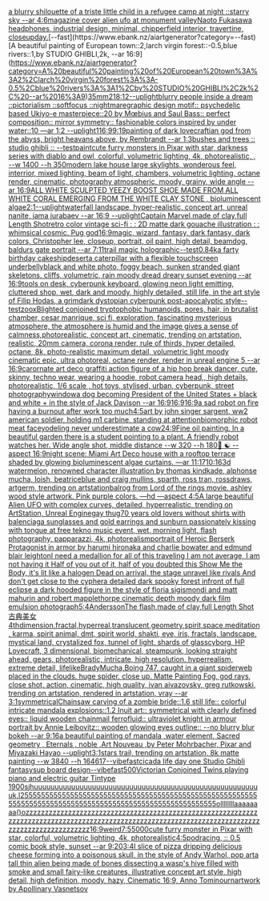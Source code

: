 [a blurry shilouette of a triste little child in a refugee camp at night ::starry sky --ar 4:6](https://www.ebank.nz/aiartgenerator?category=a%20blurry%20shilouette%20of%20a%20triste%20little%20child%20in%20a%20refugee%20camp%20at%20night%20%3A%3Astarry%20sky%20--ar%204%3A6)[magazine cover alien ufo at monument valley](https://www.ebank.nz/aiartgenerator?category=magazine%20cover%20alien%20ufo%20at%20monument%20valley)[Naoto Fukasawa headphones, industrial design, minimal, chipperfield interior, travertine, closeup](https://www.ebank.nz/aiartgenerator?category=Naoto%20Fukasawa%20headphones%2C%20industrial%20design%2C%20minimal%2C%20chipperfield%20interior%2C%20travertine%2C%20closeup)[day.](https://www.ebank.nz/aiartgenerator?category=day.)[--fast](https://www.ebank.nz/aiartgenerator?category=--fast)[A beautiful painting of European town::2,larch virgin forest::-0.5,blue rivers::1,by STUDIO GHIBLI,2k, --ar 16:9](https://www.ebank.nz/aiartgenerator?category=A%20beautiful%20painting%20of%20European%20town%3A%3A2%2Clarch%20virgin%20forest%3A%3A-0.5%2Cblue%20rivers%3A%3A1%2Cby%20STUDIO%20GHIBLI%2C2k%2C%20--ar%2016%3A9)[35mm](https://www.ebank.nz/aiartgenerator?category=35mm)[2](https://www.ebank.nz/aiartgenerator?category=2)[18:12](https://www.ebank.nz/aiartgenerator?category=18%3A12)[--uplight](https://www.ebank.nz/aiartgenerator?category=--uplight)[blurry people inside a dream ::pictorialism ::softfocus ::nightmare](https://www.ebank.nz/aiartgenerator?category=blurry%20people%20inside%20a%20dream%20%3A%3Apictorialism%20%3A%3Asoftfocus%20%3A%3Anightmare)[graphic design motif:: psychedelic based Ukiyo-e masterpiece::20 by Mœbius and Saul Bass:: perfect composition:: mirror symmetry:: fashionable colors inspired by under water::10 —ar 1:2 --uplight](https://www.ebank.nz/aiartgenerator?category=graphic%20design%20motif%3A%3A%20psychedelic%20based%20Ukiyo-e%20masterpiece%3A%3A20%20by%20M%C5%93bius%20and%20Saul%20Bass%3A%3A%20perfect%20composition%3A%3A%20mirror%20symmetry%3A%3A%20fashionable%20colors%20inspired%20by%20under%20water%3A%3A10%20%E2%80%94ar%201%3A2%20--uplight)[1](https://www.ebank.nz/aiartgenerator?category=1)[16:9](https://www.ebank.nz/aiartgenerator?category=16%3A9)[](https://www.ebank.nz/aiartgenerator?category=)[9:19](https://www.ebank.nz/aiartgenerator?category=9%3A19)[painting  of dark lovecraftian god from the abyss, bright heavans above,  by Rembrandt --ar 1:3](https://www.ebank.nz/aiartgenerator?category=painting%20%20of%20dark%20lovecraftian%20god%20from%20the%20abyss%2C%20bright%20heavans%20above%2C%20%20by%20Rembrandt%20--ar%201%3A3)[bushes and trees :: studio ghibli :: --test](https://www.ebank.nz/aiartgenerator?category=bushes%20and%20trees%20%3A%3A%20studio%20ghibli%20%3A%3A%20--test)[paint](https://www.ebank.nz/aiartgenerator?category=paint)[cute furry monsters in Pixar with star, darkness series with diablo and owl, colorful, volumetric lighting, 4k, photorealistic, , --w 1400 --h 350](https://www.ebank.nz/aiartgenerator?category=cute%20furry%20monsters%20in%20Pixar%20with%20star%2C%20darkness%20series%20with%20diablo%20and%20owl%2C%20colorful%2C%20volumetric%20lighting%2C%204k%2C%20photorealistic%2C%20%2C%20--w%201400%20--h%20350)[modern lake house large skylights, wonderous feel, interrior, mixed lighting, beam of light, chambers, volumetric lighting, octane render, cinematic, photography atmospheric, moody, grainy, wide angle --ar 16:9](https://www.ebank.nz/aiartgenerator?category=modern%20lake%20house%20large%20skylights%2C%20wonderous%20feel%2C%20interrior%2C%20mixed%20lighting%2C%20beam%20of%20light%2C%20chambers%2C%20volumetric%20lighting%2C%20octane%20render%2C%20cinematic%2C%20photography%20atmospheric%2C%20moody%2C%20grainy%2C%20wide%20angle%20--ar%2016%3A9)[ALL WHITE SCULPTED YEEZY BOOST SHOE MADE FROM ALL WHITE CORAL EMERGING FROM THE WHITE CLAY STONE , bioluminescent algae](https://www.ebank.nz/aiartgenerator?category=ALL%20WHITE%20SCULPTED%20YEEZY%20BOOST%20SHOE%20MADE%20FROM%20ALL%20WHITE%20CORAL%20EMERGING%20FROM%20THE%20WHITE%20CLAY%20STONE%20%2C%20bioluminescent%20algae)[2:1](https://www.ebank.nz/aiartgenerator?category=2%3A1)[--uplight](https://www.ebank.nz/aiartgenerator?category=--uplight)[waterfall landscape, hyper-realistic, concept art, unreal nanite, jama jurabaev --ar 16:9 --uplight](https://www.ebank.nz/aiartgenerator?category=waterfall%20landscape%2C%20hyper-realistic%2C%20concept%20art%2C%20unreal%20nanite%2C%20jama%20jurabaev%20--ar%2016%3A9%20--uplight)[Captain Marvel,made of clay,full Length Shot](https://www.ebank.nz/aiartgenerator?category=Captain%20Marvel%2Cmade%20of%20clay%2Cfull%20Length%20Shot)[retro color vintage sci-fi : : 2D matte dark gouache illustration : : whimsical cosmic. Pug god](https://www.ebank.nz/aiartgenerator?category=retro%20color%20vintage%20sci-fi%20%3A%20%3A%202D%20matte%20dark%20gouache%20illustration%20%3A%20%3A%20whimsical%20cosmic.%20Pug%20god)[16:9](https://www.ebank.nz/aiartgenerator?category=16%3A9)[magic, wizard, fantasy, dark fantasy, dark colors, Christopher lee, closeup, portrait, oil paint, high detail, beamdog, baldurs gate portrait --ar 7:11](https://www.ebank.nz/aiartgenerator?category=magic%2C%20wizard%2C%20fantasy%2C%20dark%20fantasy%2C%20dark%20colors%2C%20Christopher%20lee%2C%20closeup%2C%20portrait%2C%20oil%20paint%2C%20high%20detail%2C%20beamdog%2C%20baldurs%20gate%20portrait%20--ar%207%3A11)[trail magic holographic](https://www.ebank.nz/aiartgenerator?category=trail%20magic%20holographic)[--test](https://www.ebank.nz/aiartgenerator?category=--test)[0.8](https://www.ebank.nz/aiartgenerator?category=0.8)[4k](https://www.ebank.nz/aiartgenerator?category=4k)[a farty birthday cake](https://www.ebank.nz/aiartgenerator?category=a%20farty%20birthday%20cake)[ship](https://www.ebank.nz/aiartgenerator?category=ship)[desert](https://www.ebank.nz/aiartgenerator?category=desert)[a caterpillar with a flexible touchscreen underbelly](https://www.ebank.nz/aiartgenerator?category=a%20caterpillar%20with%20a%20flexible%20touchscreen%20underbelly)[black and white photo, foggy beach, sunken stranded giant skeletons, cliffs, volumetric, rain moody dread dreary sunset evening --ar 16:9](https://www.ebank.nz/aiartgenerator?category=black%20and%20white%20photo%2C%20foggy%20beach%2C%20sunken%20stranded%20giant%20skeletons%2C%20cliffs%2C%20volumetric%2C%20rain%20moody%20dread%20dreary%20sunset%20evening%20--ar%2016%3A9)[tools on desk, cyberpunk keyboard, glowing neon light emitting, cluttered shop, wet, dark and moody, highly detailed, still life, in the art style of Filip Hodas, a grimdark dystopian cyberpunk post-apocalyptic style](https://www.ebank.nz/aiartgenerator?category=tools%20on%20desk%2C%20cyberpunk%20keyboard%2C%20glowing%20neon%20light%20emitting%2C%20cluttered%20shop%2C%20wet%2C%20dark%20and%20moody%2C%20highly%20detailed%2C%20still%20life%2C%20in%20the%20art%20style%20of%20Filip%20Hodas%2C%20a%20grimdark%20dystopian%20cyberpunk%20post-apocalyptic%20style)[--test](https://www.ebank.nz/aiartgenerator?category=--test)[zoox](https://www.ebank.nz/aiartgenerator?category=zoox)[Blighted conjoined tryptophobic humanoids, pores, hair, in brutalist chamber, cesar manrique, sci fi, exploration, fascinating mysterious atmosphere, the atmosphere is humid and the image gives a sense of calmness,photorealistic, concept art, cinematic, trending on artstation, realistic, 20mm camera, corona render, rule of thirds, hyper detailed, octane, 8k, photo-realistic maximum detail, volumetric light moody cinematic epic, ultra photoreal, octane render, render in unreal engine 5 --ar 16:9](https://www.ebank.nz/aiartgenerator?category=Blighted%20conjoined%20tryptophobic%20humanoids%2C%20pores%2C%20hair%2C%20in%20brutalist%20chamber%2C%20cesar%20manrique%2C%20sci%20fi%2C%20exploration%2C%20fascinating%20mysterious%20atmosphere%2C%20the%20atmosphere%20is%20humid%20and%20the%20image%20gives%20a%20sense%20of%20calmness%2Cphotorealistic%2C%20concept%20art%2C%20cinematic%2C%20trending%20on%20artstation%2C%20realistic%2C%2020mm%20camera%2C%20corona%20render%2C%20rule%20of%20thirds%2C%20hyper%20detailed%2C%20octane%2C%208k%2C%20photo-realistic%20maximum%20detail%2C%20volumetric%20light%20moody%20cinematic%20epic%2C%20ultra%20photoreal%2C%20octane%20render%2C%20render%20in%20unreal%20engine%205%20--ar%2016%3A9)[car](https://www.ebank.nz/aiartgenerator?category=car)[ornate art deco graffiti action figure of a hip hop break dancer, cute, skinny, techno wear, wearing a hoodie, robot camera head,, high details, photorealistic, 1/6 scale , hot toys, stylised, urban, cyberpunk, street photography](https://www.ebank.nz/aiartgenerator?category=ornate%20art%20deco%20graffiti%20action%20figure%20of%20a%20hip%20hop%20break%20dancer%2C%20cute%2C%20skinny%2C%20techno%20wear%2C%20wearing%20a%20hoodie%2C%20robot%20camera%20head%2C%2C%20high%20details%2C%20photorealistic%2C%201/6%20scale%20%2C%20hot%20toys%2C%20stylised%2C%20urban%2C%20cyberpunk%2C%20street%20photography)[window](https://www.ebank.nz/aiartgenerator?category=window)[a dog becoming President of the United States + black and white + in the style of Jack Davison --ar 16:9](https://www.ebank.nz/aiartgenerator?category=a%20dog%20becoming%20President%20of%20the%20United%20States%20%2B%20black%20and%20white%20%2B%20in%20the%20style%20of%20Jack%20Davison%20--ar%2016%3A9)[16:9](https://www.ebank.nz/aiartgenerator?category=16%3A9)[16:9](https://www.ebank.nz/aiartgenerator?category=16%3A9)[a sad robot on fire having a burnout after work too much](https://www.ebank.nz/aiartgenerator?category=a%20sad%20robot%20on%20fire%20having%20a%20burnout%20after%20work%20too%20much)[4:5](https://www.ebank.nz/aiartgenerator?category=4%3A5)[art by john singer sargent, ww2 american soldier, holding m1 carbine, standing at attention](https://www.ebank.nz/aiartgenerator?category=art%20by%20john%20singer%20sargent%2C%20ww2%20american%20soldier%2C%20holding%20m1%20carbine%2C%20standing%20at%20attention)[biomorphic robot meat face](https://www.ebank.nz/aiartgenerator?category=biomorphic%20robot%20meat%20face)[yodeling never underestimate a cow](https://www.ebank.nz/aiartgenerator?category=yodeling%20never%20underestimate%20a%20cow)[24:9](https://www.ebank.nz/aiartgenerator?category=24%3A9)[Fine oil painting. In a beautiful garden there is a student pointing to a plant. A friendly robot watches her. Wide angle shot, middle distance --w 320 --h 180](https://www.ebank.nz/aiartgenerator?category=Fine%20oil%20painting.%20In%20a%20beautiful%20garden%20there%20is%20a%20student%20pointing%20to%20a%20plant.%20A%20friendly%20robot%20watches%20her.%20Wide%20angle%20shot%2C%20middle%20distance%20--w%20320%20--h%20180)[🚚 ☯️  --aspect 16:9](https://www.ebank.nz/aiartgenerator?category=%F0%9F%9A%9A%20%E2%98%AF%EF%B8%8F%20%20--aspect%2016%3A9)[night scene: Miami Art Deco house with a rooftop terrace shaded by glowing bioluminescent algae curtains. —ar 11:17](https://www.ebank.nz/aiartgenerator?category=night%20scene%3A%20Miami%20Art%20Deco%20house%20with%20a%20rooftop%20terrace%20shaded%20by%20glowing%20bioluminescent%20algae%20curtains.%20%E2%80%94ar%2011%3A17)[10:16](https://www.ebank.nz/aiartgenerator?category=10%3A16)[3d watermelon, renowned character illustration by thomas kindkade, alphonse mucha, loish, beatriceblue and craig mullins, sparth, ross tran, rossdraws, artgerm, trending on artstation](https://www.ebank.nz/aiartgenerator?category=3d%20watermelon%2C%20renowned%20character%20illustration%20by%20thomas%20kindkade%2C%20alphonse%20mucha%2C%20loish%2C%20beatriceblue%20and%20craig%20mullins%2C%20sparth%2C%20ross%20tran%2C%20rossdraws%2C%20artgerm%2C%20trending%20on%20artstation)[balrog from Lord of the rings movie. ashley wood style artwork. Pink purple colors. —hd —aspect 4:5](https://www.ebank.nz/aiartgenerator?category=balrog%20from%20Lord%20of%20the%20rings%20movie.%20ashley%20wood%20style%20artwork.%20Pink%20purple%20colors.%20%E2%80%94hd%20%E2%80%94aspect%204%3A5)[A large beautiful Alien UFO with complex curves, detailed, hyperrealistic, trending on ArtStation, Unreal Engine](https://www.ebank.nz/aiartgenerator?category=A%20large%20beautiful%20Alien%20UFO%20with%20complex%20curves%2C%20detailed%2C%20hyperrealistic%2C%20trending%20on%20ArtStation%2C%20Unreal%20Engine)[gay thug](https://www.ebank.nz/aiartgenerator?category=gay%20thug)[70 years old lovers without shirts with balenciaga sunglasses and gold earrings and sunburn passionately kissing with tongue at free tekno music event, wet, morning light, flash photography, papparazzi, 4k, photorealism](https://www.ebank.nz/aiartgenerator?category=70%20years%20old%20lovers%20without%20shirts%20with%20balenciaga%20sunglasses%20and%20gold%20earrings%20and%20sunburn%20passionately%20kissing%20with%20tongue%20at%20free%20tekno%20music%20event%2C%20wet%2C%20morning%20light%2C%20flash%20photography%2C%20papparazzi%2C%204k%2C%20photorealism)[portrait of Heroic Berserk Protagonist in armor by harumi hironaka and charlie bowater and edmund blair leighton](https://www.ebank.nz/aiartgenerator?category=portrait%20of%20Heroic%20Berserk%20Protagonist%20in%20armor%20by%20harumi%20hironaka%20and%20charlie%20bowater%20and%20edmund%20blair%20leighton)[I need a medallion for all of this traveling I am not average, I am not having it Half of you out of it, half of you doubted this Show Me the Body, it's lit like a halogen Dead on arrival, the stage unravel like rivals And don't get close to the cypher](https://www.ebank.nz/aiartgenerator?category=I%20need%20a%20medallion%20for%20all%20of%20this%20traveling%20I%20am%20not%20average%2C%20I%20am%20not%20having%20it%20Half%20of%20you%20out%20of%20it%2C%20half%20of%20you%20doubted%20this%20Show%20Me%20the%20Body%2C%20it%27s%20lit%20like%20a%20halogen%20Dead%20on%20arrival%2C%20the%20stage%20unravel%20like%20rivals%20And%20don%27t%20get%20close%20to%20the%20cypher)[a detailed dark spooky forest infront of full eclipse a dark hooded figure in the style of floria sigismondi and matt mahurin and robert mapplethorpe cinematic depth moody dark film emulsion photograph](https://www.ebank.nz/aiartgenerator?category=a%20detailed%20dark%20spooky%20forest%20infront%20of%20full%20eclipse%20a%20dark%20hooded%20figure%20in%20the%20style%20of%20floria%20sigismondi%20and%20matt%20mahurin%20and%20robert%20mapplethorpe%20cinematic%20depth%20moody%20dark%20film%20emulsion%20photograph)[5:4](https://www.ebank.nz/aiartgenerator?category=5%3A4)[Andersson](https://www.ebank.nz/aiartgenerator?category=Andersson)[The flash,made of clay,full Length Shot](https://www.ebank.nz/aiartgenerator?category=The%20flash%2Cmade%20of%20clay%2Cfull%20Length%20Shot)[古典美女](https://www.ebank.nz/aiartgenerator?category=%E5%8F%A4%E5%85%B8%E7%BE%8E%E5%A5%B3)[4thdimension,fractal,hyperreal,translucent,geometry,spirit,space,meditation, karma, spirit animal, dmt, spirit world, shakti, eye, iris, fractals, landscape, mystical land, crystalized fox, tunnel of light, shards of glass](https://www.ebank.nz/aiartgenerator?category=4thdimension%2Cfractal%2Chyperreal%2Ctranslucent%2Cgeometry%2Cspirit%2Cspace%2Cmeditation%2C%20karma%2C%20spirit%20animal%2C%20dmt%2C%20spirit%20world%2C%20shakti%2C%20eye%2C%20iris%2C%20fractals%2C%20landscape%2C%20mystical%20land%2C%20crystalized%20fox%2C%20tunnel%20of%20light%2C%20shards%20of%20glass)[cyborg, HP Lovecraft, 3 dimensional, biomechanical, steampunk, looking straight ahead, gears, photorealistic, intricate, high resolution, hyperrealism, extreme detail, lifelike](https://www.ebank.nz/aiartgenerator?category=cyborg%2C%20HP%20Lovecraft%2C%203%20dimensional%2C%20biomechanical%2C%20steampunk%2C%20looking%20straight%20ahead%2C%20gears%2C%20photorealistic%2C%20intricate%2C%20high%20resolution%2C%20hyperrealism%2C%20extreme%20detail%2C%20lifelike)[Brady](https://www.ebank.nz/aiartgenerator?category=Brady)[Mucha,](https://www.ebank.nz/aiartgenerator?category=Mucha%2C)[Boing 747, caught in a giant spiderweb placed in the clouds. huge spider. close up. Matte Painting Fog, god rays, close shot, action, cinematic, high quality, ivan aivazovsky, greg rutkowski, trending on artstation, rendered in artstation, vray --ar 3:1](https://www.ebank.nz/aiartgenerator?category=Boing%20747%2C%20caught%20in%20a%20giant%20spiderweb%20placed%20in%20the%20clouds.%20huge%20spider.%20close%20up.%20Matte%20Painting%20Fog%2C%20god%20rays%2C%20close%20shot%2C%20action%2C%20cinematic%2C%20high%20quality%2C%20ivan%20aivazovsky%2C%20greg%20rutkowski%2C%20trending%20on%20artstation%2C%20rendered%20in%20artstation%2C%20vray%20--ar%203%3A1)[symmetrical](https://www.ebank.nz/aiartgenerator?category=symmetrical)[Chainsaw carving of a zombie bride::1.6 still life:: colorful intricate mandala explosions::1.2 Inuit art:: symmetrical with clearly defined eyes:: liquid wooden chainmail ferrofluid:: ultraviolet knight in armour portrait by Annie Leibovitz:: wooden glowing eyes outline:: --no blurry blur bokeh --ar 9:16](https://www.ebank.nz/aiartgenerator?category=Chainsaw%20carving%20of%20a%20zombie%20bride%3A%3A1.6%20still%20life%3A%3A%20colorful%20intricate%20mandala%20explosions%3A%3A1.2%20Inuit%20art%3A%3A%20symmetrical%20with%20clearly%20defined%20eyes%3A%3A%20liquid%20wooden%20chainmail%20ferrofluid%3A%3A%20ultraviolet%20knight%20in%20armour%20portrait%20by%20Annie%20Leibovitz%3A%3A%20wooden%20glowing%20eyes%20outline%3A%3A%20--no%20blurry%20blur%20bokeh%20--ar%209%3A16)[a beautiful painting of mandala ,water element, Sacred geometry , Eternals , noble ,Art Nouveau ,by Peter Mohrbacher, Pixar and Miyazaki Hayao --uplight](https://www.ebank.nz/aiartgenerator?category=a%20beautiful%20painting%20of%20mandala%20%2Cwater%20element%2C%20Sacred%20geometry%20%2C%20Eternals%20%2C%20noble%20%2CArt%20Nouveau%20%2Cby%20Peter%20Mohrbacher%2C%20Pixar%20and%20Miyazaki%20Hayao%20--uplight)[3:1](https://www.ebank.nz/aiartgenerator?category=3%3A1)[stars trail, trending on artstation, 8k matte painting --w 3840 --h 1646](https://www.ebank.nz/aiartgenerator?category=stars%20trail%2C%20trending%20on%20artstation%2C%208k%20matte%20painting%20--w%203840%20--h%201646)[17](https://www.ebank.nz/aiartgenerator?category=17)[--vibefast](https://www.ebank.nz/aiartgenerator?category=--vibefast)[cicada life day one Studio Ghibli fantasy](https://www.ebank.nz/aiartgenerator?category=cicada%20life%20day%20one%20Studio%20Ghibli%20fantasy)[sup board design](https://www.ebank.nz/aiartgenerator?category=sup%20board%20design)[--vibefast](https://www.ebank.nz/aiartgenerator?category=--vibefast)[500](https://www.ebank.nz/aiartgenerator?category=500)[Victorian Conjoined Twins playing piano and electric guitar Tintype 1900s](https://www.ebank.nz/aiartgenerator?category=Victorian%20Conjoined%20Twins%20playing%20piano%20and%20electric%20guitar%20Tintype%201900s)[jhuuuuuuuuuuuuuuuuuuuuuuuuuuuuuuuuuuuuuuuuuuuuuuuuuuuuuuuk,l25555555555555555555555555555555555555555555555555555555555555555555555555555555555555555555555555555555555ollllllllaaaaaaaa()ozzzzzzzzzzzzzzzzzzzzzzzzzzzzzzzzzzzzzzzzzzzzzzzzzzzzzzzzzzzzzzzzzzzzzzzzzzzzzzzzzzzzzzzzzzzzzzzzzzzzzzzzzzzzzzzzzzzzzzzzzzzzzzzzzzzzzzzzzzzzzzzzzz](https://www.ebank.nz/aiartgenerator?category=jhuuuuuuuuuuuuuuuuuuuuuuuuuuuuuuuuuuuuuuuuuuuuuuuuuuuuuuuk%2Cl25555555555555555555555555555555555555555555555555555555555555555555555555555555555555555555555555555555555ollllllllaaaaaaaa%28%29ozzzzzzzzzzzzzzzzzzzzzzzzzzzzzzzzzzzzzzzzzzzzzzzzzzzzzzzzzzzzzzzzzzzzzzzzzzzzzzzzzzzzzzzzzzzzzzzzzzzzzzzzzzzzzzzzzzzzzzzzzzzzzzzzzzzzzzzzzzzzzzzzzz)[16:9](https://www.ebank.nz/aiartgenerator?category=16%3A9)[weird](https://www.ebank.nz/aiartgenerator?category=weird)[7:5](https://www.ebank.nz/aiartgenerator?category=7%3A5)[5000](https://www.ebank.nz/aiartgenerator?category=5000)[cute furry monster in Pixar with star, colorful, volumetric lighting, 4k, photorealistic](https://www.ebank.nz/aiartgenerator?category=cute%20furry%20monster%20in%20Pixar%20with%20star%2C%20colorful%2C%20volumetric%20lighting%2C%204k%2C%20photorealistic)[4:5](https://www.ebank.nz/aiartgenerator?category=4%3A5)[podracing, :: 0.5 comic book style, sunset --ar 9:20](https://www.ebank.nz/aiartgenerator?category=podracing%2C%20%3A%3A%200.5%20comic%20book%20style%2C%20sunset%20--ar%209%3A20)[3:4](https://www.ebank.nz/aiartgenerator?category=3%3A4)[I slice of pizza dripping delicious cheese forming into a poisonous skull, in the style of Andy Warhol, pop art](https://www.ebank.nz/aiartgenerator?category=I%20slice%20of%20pizza%20dripping%20delicious%20cheese%20forming%20into%20a%20poisonous%20skull%2C%20in%20the%20style%20of%20Andy%20Warhol%2C%20pop%20art)[a tall thin alien being made of bones dissecting a wasp's hive filled with smoke and small fairy-like creatures, illustrative concept art style, high detail, high definition, moody, hazy, Cinematic 16:9, Anno Tomino](https://www.ebank.nz/aiartgenerator?category=a%20tall%20thin%20alien%20being%20made%20of%20bones%20dissecting%20a%20wasp%27s%20hive%20filled%20with%20smoke%20and%20small%20fairy-like%20creatures%2C%20illustrative%20concept%20art%20style%2C%20high%20detail%2C%20high%20definition%2C%20moody%2C%20hazy%2C%20Cinematic%2016%3A9%2C%20Anno%20Tomino)[urn](https://www.ebank.nz/aiartgenerator?category=urn)[artwork by Apollinary Vasnetsov](https://www.ebank.nz/aiartgenerator?category=artwork%20by%20Apollinary%20Vasnetsov)